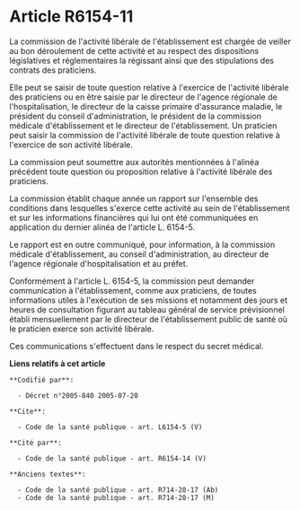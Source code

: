 # Article R6154-11

La commission de l'activité libérale de l'établissement est chargée de veiller au bon déroulement de cette activité et au
respect des dispositions législatives et réglementaires la régissant ainsi que des stipulations des contrats des praticiens.

Elle peut se saisir de toute question relative à l'exercice de l'activité libérale des praticiens ou en être saisie par le
directeur de l'agence régionale de l'hospitalisation, le directeur de la caisse primaire d'assurance maladie, le président du
conseil d'administration, le président de la commission médicale d'établissement et le directeur de l'établissement. Un
praticien peut saisir la commission de l'activité libérale de toute question relative à l'exercice de son activité libérale.

La commission peut soumettre aux autorités mentionnées à l'alinéa précédent toute question ou proposition relative à
l'activité libérale des praticiens.

La commission établit chaque année un rapport sur l'ensemble des conditions dans lesquelles s'exerce cette activité au sein
de l'établissement et sur les informations financières qui lui ont été communiquées en application du dernier alinéa de
l'article L. 6154-5.

Le rapport est en outre communiqué, pour information, à la commission médicale d'établissement, au conseil d'administration,
au directeur de l'agence régionale d'hospitalisation et au préfet.

Conformément à l'article L. 6154-5, la commission peut demander communication à l'établissement, comme aux praticiens, de
toutes informations utiles à l'exécution de ses missions et notamment des jours et heures de consultation figurant au tableau
général de service prévisionnel établi mensuellement par le directeur de l'établissement public de santé où le praticien
exerce son activité libérale.

Ces communications s'effectuent dans le respect du secret médical.

**Liens relatifs à cet article**

	**Codifié par**:

	  - Décret n°2005-840 2005-07-20

	**Cite**:

	  - Code de la santé publique - art. L6154-5 (V)

	**Cité par**:

	  - Code de la santé publique - art. R6154-14 (V)

	**Anciens textes**:

	  - Code de la santé publique - art. R714-28-17 (Ab)
	  - Code de la santé publique - art. R714-28-17 (M)
